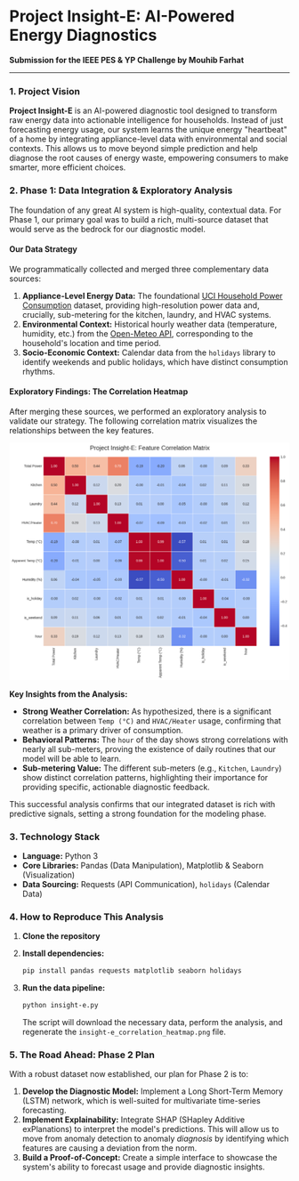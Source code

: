 # Project Insight-E: AI-Powered Energy Diagnostics

**Submission for the IEEE PES & YP Challenge by Mouhib Farhat**

---

### 1. Project Vision

**Project Insight-E** is an AI-powered diagnostic tool designed to transform raw energy data into actionable intelligence for households. Instead of just forecasting energy usage, our system learns the unique energy "heartbeat" of a home by integrating appliance-level data with environmental and social contexts. This allows us to move beyond simple prediction and help diagnose the root causes of energy waste, empowering consumers to make smarter, more efficient choices.

### 2. Phase 1: Data Integration & Exploratory Analysis

The foundation of any great AI system is high-quality, contextual data. For Phase 1, our primary goal was to build a rich, multi-source dataset that would serve as the bedrock for our diagnostic model.

#### Our Data Strategy

We programmatically collected and merged three complementary data sources:

1.  **Appliance-Level Energy Data:** The foundational [UCI Household Power Consumption](https://archive.ics.uci.edu/ml/datasets/Individual+household+electric+power+consumption) dataset, providing high-resolution power data and, crucially, sub-metering for the kitchen, laundry, and HVAC systems.
2.  **Environmental Context:** Historical hourly weather data (temperature, humidity, etc.) from the [Open-Meteo API](https://open-meteo.com/), corresponding to the household's location and time period.
3.  **Socio-Economic Context:** Calendar data from the `holidays` library to identify weekends and public holidays, which have distinct consumption rhythms.

#### Exploratory Findings: The Correlation Heatmap

After merging these sources, we performed an exploratory analysis to validate our strategy. The following correlation matrix visualizes the relationships between the key features.

![Feature Correlation Heatmap](insight-e_correlation_heatmap.png)

**Key Insights from the Analysis:**

*   **Strong Weather Correlation:** As hypothesized, there is a significant correlation between `Temp (°C)` and `HVAC/Heater` usage, confirming that weather is a primary driver of consumption.
*   **Behavioral Patterns:** The `hour` of the day shows strong correlations with nearly all sub-meters, proving the existence of daily routines that our model will be able to learn.
*   **Sub-metering Value:** The different sub-meters (e.g., `Kitchen`, `Laundry`) show distinct correlation patterns, highlighting their importance for providing specific, actionable diagnostic feedback.

This successful analysis confirms that our integrated dataset is rich with predictive signals, setting a strong foundation for the modeling phase.

### 3. Technology Stack

*   **Language:** Python 3
*   **Core Libraries:** Pandas (Data Manipulation), Matplotlib & Seaborn (Visualization)
*   **Data Sourcing:** Requests (API Communication), `holidays` (Calendar Data)

### 4. How to Reproduce This Analysis

1.  **Clone the repository**

2.  **Install dependencies:**
    ```bash
    pip install pandas requests matplotlib seaborn holidays
    ```

3.  **Run the data pipeline:**
    ```bash
    python insight-e.py
    ```
    The script will download the necessary data, perform the analysis, and regenerate the `insight-e_correlation_heatmap.png` file.

### 5. The Road Ahead: Phase 2 Plan

With a robust dataset now established, our plan for Phase 2 is to:

1.  **Develop the Diagnostic Model:** Implement a Long Short-Term Memory (LSTM) network, which is well-suited for multivariate time-series forecasting.
2.  **Implement Explainability:** Integrate SHAP (SHapley Additive exPlanations) to interpret the model's predictions. This will allow us to move from anomaly detection to anomaly *diagnosis* by identifying which features are causing a deviation from the norm.
3.  **Build a Proof-of-Concept:** Create a simple interface to showcase the system's ability to forecast usage and provide diagnostic insights.
